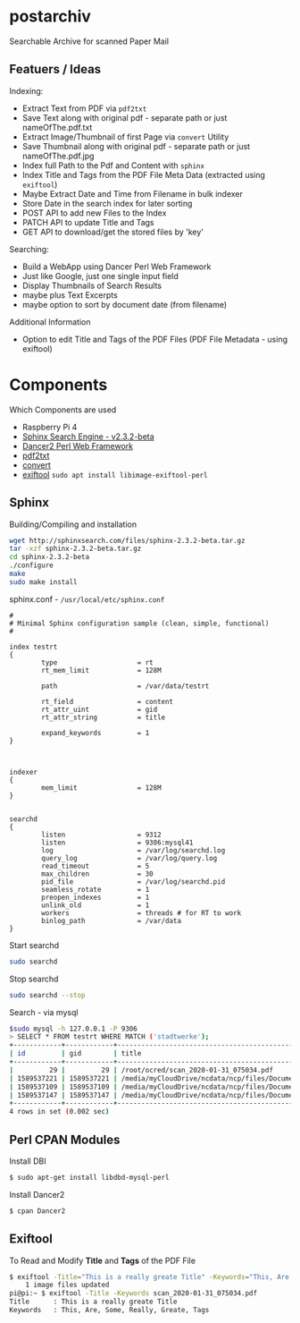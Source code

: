 # postarchiv
Searchable Archive for scanned Paper Mail

## Featuers / Ideas

Indexing:

- Extract Text from PDF via `pdf2txt`
- Save Text along with original pdf - separate path or just nameOfThe.pdf.txt
- Extract Image/Thumbnail of first Page via `convert` Utility
- Save Thumbnail along with original pdf - separate path or just nameOfThe.pdf.jpg
- Index full Path to the Pdf and Content with `sphinx`
- Index Title and Tags from the PDF File Meta Data (extracted using `exiftool`)
- Maybe Extract Date and Time from Filename in bulk indexer
- Store Date in the search index for later sorting
- POST API to add new Files to the Index
- PATCH API to update Title and Tags
- GET API to download/get the stored files by 'key'

Searching:

- Build a WebApp using Dancer Perl Web Framework
- Just like Google, just one single input field
- Display Thumbnails of Search Results
- maybe plus Text Excerpts
- maybe option to sort by document date (from filename)

Additional Information

- Option to edit Title and Tags of the PDF Files (PDF File Metadata - using exiftool)

# Components
Which Components are used

- Raspberry Pi 4
- [Sphinx Search Engine - v2.3.2-beta](http://sphinxsearch.com)
- [Dancer2 Perl Web Framework](http://perldancer.org/)
- [pdf2txt](https://linux.die.net/man/1/pdftotext)
- [convert](https://linux.die.net/man/1/convert)
- [exiftool](https://exiftool.org/) `sudo apt install libimage-exiftool-perl`

## Sphinx
Building/Compiling and installation

```bash
wget http://sphinxsearch.com/files/sphinx-2.3.2-beta.tar.gz
tar -xzf sphinx-2.3.2-beta.tar.gz
cd sphinx-2.3.2-beta
./configure
make
sudo make install
```

sphinx.conf - `/usr/local/etc/sphinx.conf`
```
#
# Minimal Sphinx configuration sample (clean, simple, functional)
#

index testrt
{
        type                    = rt
        rt_mem_limit            = 128M

        path                    = /var/data/testrt

        rt_field                = content
        rt_attr_uint            = gid
        rt_attr_string          = title

        expand_keywords         = 1
}



indexer
{
        mem_limit               = 128M
}


searchd
{
        listen                  = 9312
        listen                  = 9306:mysql41
        log                     = /var/log/searchd.log
        query_log               = /var/log/query.log
        read_timeout            = 5
        max_children            = 30
        pid_file                = /var/log/searchd.pid
        seamless_rotate         = 1
        preopen_indexes         = 1
        unlink_old              = 1
        workers                 = threads # for RT to work
        binlog_path             = /var/data
}
```

Start searchd
```bash
sudo searchd
```

Stop searchd
```bash
sudo searchd --stop
```

Search - via mysql
```bash
$sudo mysql -h 127.0.0.1 -P 9306
> SELECT * FROM testrt WHERE MATCH ('stadtwerke');
+------------+------------+-----------------------------------------------------------------------------------+
| id         | gid        | title                                                                             |
+------------+------------+-----------------------------------------------------------------------------------+
|         29 |         29 | /root/ocred/scan_2020-01-31_075034.pdf                                            |
| 1589537221 | 1589537221 | /media/myCloudDrive/ncdata/ncp/files/Documents/2020/01/scan_2020-01-31_075034.pdf |
| 1589537109 | 1589537109 | /media/myCloudDrive/ncdata/ncp/files/Documents/scan_2019-06-06_181038.pdf         |
| 1589537147 | 1589537147 | /media/myCloudDrive/ncdata/ncp/files/Documents/scan_2019-07-07_090424.pdf         |
+------------+------------+-----------------------------------------------------------------------------------+
4 rows in set (0.002 sec)
```

## Perl CPAN Modules

Install DBI

```bash
$ sudo apt-get install libdbd-mysql-perl
```

Install Dancer2

```bash
$ cpan Dancer2
```

## Exiftool

To Read and Modify **Title** and **Tags** of the PDF File

```bash
$ exiftool -Title="This is a really greate Title" -Keywords="This, Are, Some, Really, Greate, Tags" scan_2020-01-31_075034.pdf
    1 image files updated
pi@pi:~ $ exiftool -Title -Keywords scan_2020-01-31_075034.pdf
Title      : This is a really greate Title
Keywords   : This, Are, Some, Really, Greate, Tags
```
